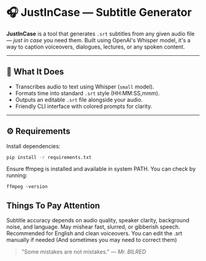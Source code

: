 # 🎧 JustInCase — Subtitle Generator



**JustInCase** is a tool that generates `.srt` subtitles from any given audio file — *just in case* you need them. Built using OpenAI's Whisper model, it's a way to caption voiceovers, dialogues, lectures, or any spoken content.

---

## 🧠 What It Does

- Transcribes audio to text using Whisper (`small` model).
- Formats time into standard `.srt` style (HH:MM:SS,mmm).
- Outputs an editable `.srt` file alongside your audio.
- Friendly CLI interface with colored prompts for clarity.

---

## ⚙️ Requirements

Install dependencies:

```bash
pip install -r requirements.txt
```

Ensure ffmpeg is installed and available in system PATH.
You can check by running:
```
ffmpeg -version
```

## Things To Pay Attention
Subtitle accuracy depends on audio quality, speaker clarity, background noise, and language.
May mishear fast, slurred, or gibberish speech.
Recommended for English and clean voiceovers.
You can edit the .srt manually if needed (And sometimes you may need to correct them)


> "Some mistakes are not mistakes." — *Mr. BILRED*
